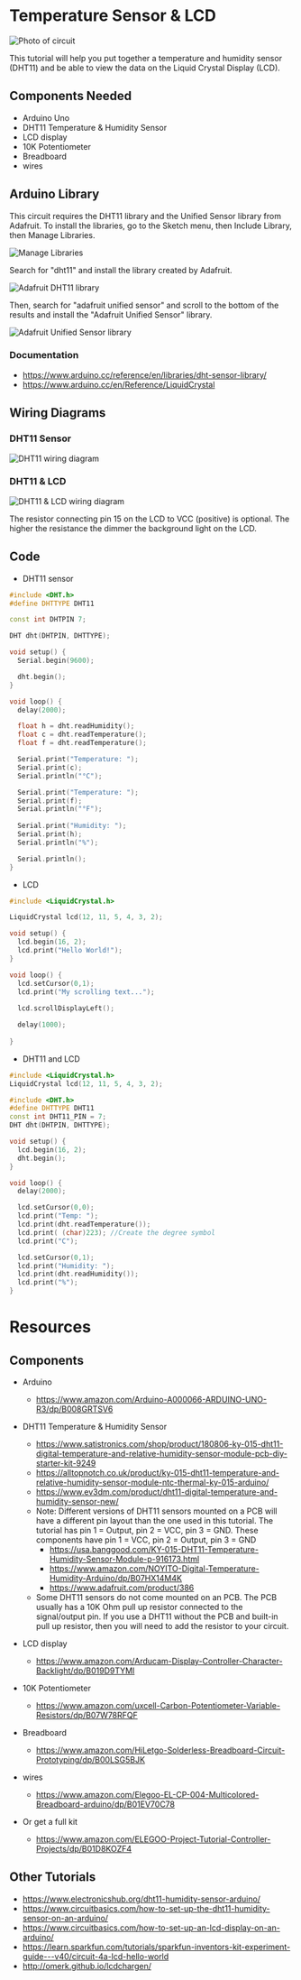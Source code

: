 # Temperature Sensor & LCD 

![Photo of circuit](photo.jpg)

This tutorial will help you put together a temperature and humidity sensor
(DHT11) and be able to view the data on the Liquid Crystal Display (LCD).


## Components Needed
- Arduino Uno
- DHT11 Temperature & Humidity Sensor
- LCD display
- 10K Potentiometer
- Breadboard
- wires

## Arduino Library
This circuit requires the DHT11 library and the Unified Sensor library from
Adafruit. To install the libraries, go to the Sketch menu, then Include
Library, then Manage Libraries.

![Manage Libraries](manage-libraries.png)

Search for "dht11" and install the library created by Adafruit.

![Adafruit DHT11 library](dht11-library.png)

Then, search for "adafruit unified sensor" and scroll to the bottom of the
results and install the "Adafruit Unified Sensor" library.

![Adafruit Unified Sensor library](unified-sensor-library.png)

### Documentation
- https://www.arduino.cc/reference/en/libraries/dht-sensor-library/
- https://www.arduino.cc/en/Reference/LiquidCrystal


## Wiring Diagrams

### DHT11 Sensor
![DHT11 wiring diagram](DHT11-sensor-circuit.png)


### DHT11 & LCD
![DHT11 & LCD wiring diagram](DHT11-lcd-circuit.png)

The resistor connecting pin 15 on the LCD to VCC (positive) is optional. The
higher the resistance the dimmer the background light on the LCD.


## Code
- DHT11 sensor

```c++
#include <DHT.h>
#define DHTTYPE DHT11

const int DHTPIN 7;

DHT dht(DHTPIN, DHTTYPE);

void setup() {
  Serial.begin(9600);

  dht.begin();
}

void loop() {
  delay(2000);

  float h = dht.readHumidity();
  float c = dht.readTemperature();
  float f = dht.readTemperature();

  Serial.print("Temperature: ");
  Serial.print(c);
  Serial.println("°C");

  Serial.print("Temperature: ");
  Serial.print(f);
  Serial.println("°F");
  
  Serial.print("Humidity: ");
  Serial.print(h);
  Serial.println("%");

  Serial.println();
}
```

- LCD
```c++
#include <LiquidCrystal.h>

LiquidCrystal lcd(12, 11, 5, 4, 3, 2);

void setup() {
  lcd.begin(16, 2);
  lcd.print("Hello World!");
}

void loop() {
  lcd.setCursor(0,1);
  lcd.print("My scrolling text...");
 
  lcd.scrollDisplayLeft();

  delay(1000);
  
}
```

- DHT11 and LCD
```c++
#include <LiquidCrystal.h>
LiquidCrystal lcd(12, 11, 5, 4, 3, 2);

#include <DHT.h>
#define DHTTYPE DHT11
const int DHT11_PIN = 7;
DHT dht(DHTPIN, DHTTYPE);

void setup() {
  lcd.begin(16, 2);
  dht.begin();
}

void loop() {
  delay(2000);

  lcd.setCursor(0,0);
  lcd.print("Temp: ");
  lcd.print(dht.readTemperature());
  lcd.print( (char)223); //Create the degree symbol
  lcd.print("C");

  lcd.setCursor(0,1);
  lcd.print("Humidity: ");
  lcd.print(dht.readHumidity());
  lcd.print("%");
}
```

# Resources 

## Components
- Arduino
  - https://www.amazon.com/Arduino-A000066-ARDUINO-UNO-R3/dp/B008GRTSV6
- DHT11 Temperature & Humidity Sensor
  - https://www.satistronics.com/shop/product/180806-ky-015-dht11-digital-temperature-and-relative-humidity-sensor-module-pcb-diy-starter-kit-9249
  - https://alltopnotch.co.uk/product/ky-015-dht11-temperature-and-relative-humidity-sensor-module-ntc-thermal-ky-015-arduino/
  - https://www.ev3dm.com/product/dht11-digital-temperature-and-humidity-sensor-new/
  - Note: Different versions of DHT11 sensors mounted on a PCB will have a
    different pin layout than the one used in this tutorial. The tutorial has
    pin 1 = Output, pin 2 = VCC, pin 3 = GND. These
    components have pin 1 = VCC, pin 2 = Output, pin 3 = GND
    - https://usa.banggood.com/KY-015-DHT11-Temperature-Humidity-Sensor-Module-p-916173.html
    - https://www.amazon.com/NOYITO-Digital-Temperature-Humidity-Arduino/dp/B07HX14M4K
    - https://www.adafruit.com/product/386
  - Some DHT11 sensors do not come mounted on an PCB. The PCB usually has a 10K
    Ohm pull up resistor connected to the signal/output pin. If you use a DHT11 without
    the PCB and built-in pull up resistor, then you will need to add the
    resistor to your circuit.
- LCD display
  - https://www.amazon.com/Arducam-Display-Controller-Character-Backlight/dp/B019D9TYMI
- 10K Potentiometer
  - https://www.amazon.com/uxcell-Carbon-Potentiometer-Variable-Resistors/dp/B07W78RFQF
- Breadboard
  - https://www.amazon.com/HiLetgo-Solderless-Breadboard-Circuit-Prototyping/dp/B00LSG5BJK
- wires
  - https://www.amazon.com/Elegoo-EL-CP-004-Multicolored-Breadboard-arduino/dp/B01EV70C78

- Or get a full kit
  - https://www.amazon.com/ELEGOO-Project-Tutorial-Controller-Projects/dp/B01D8KOZF4

## Other Tutorials
- https://www.electronicshub.org/dht11-humidity-sensor-arduino/
- https://www.circuitbasics.com/how-to-set-up-the-dht11-humidity-sensor-on-an-arduino/
- https://www.circuitbasics.com/how-to-set-up-an-lcd-display-on-an-arduino/
- https://learn.sparkfun.com/tutorials/sparkfun-inventors-kit-experiment-guide---v40/circuit-4a-lcd-hello-world
- http://omerk.github.io/lcdchargen/
